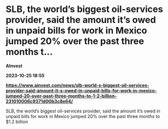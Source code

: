 # SLB, the world’s biggest oil-services provider, said the amount it’s owed in unpaid bills for work in Mexico jumped 20% over the past three months t...
**AInvest**

**2023-10-25 18:55**

**https://www.ainvest.com/news/slb-world-s-biggest-oil-services-provider-said-amount-it-s-owed-in-unpaid-bills-for-work-in-mexico-jumped-20-over-past-three-months-to-1-2-billion-231010006c9371d00b3c8e64/**

SLB, the world’s biggest oil-services provider, said the amount it’s owed in unpaid bills for work in Mexico jumped 20% over the past three months to $1.2 billion